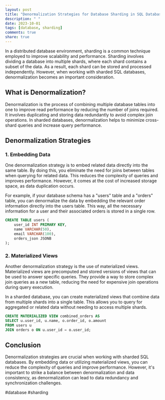 ```yaml
---
layout: post
title: "Denormalization Strategies for Database Sharding in SQL Databases"
description: " "
date: 2023-10-01
tags: [database, sharding]
comments: true
share: true
---
```


In a distributed database environment, sharding is a common technique employed to improve scalability and performance. Sharding involves dividing a database into multiple shards, where each shard contains a subset of the data. As a result, each shard can be stored and processed independently. However, when working with sharded SQL databases, denormalization becomes an important consideration.

## What is Denormalization?

Denormalization is the process of combining multiple database tables into one to improve read performance by reducing the number of joins required. It involves duplicating and storing data redundantly to avoid complex join operations. In sharded databases, denormalization helps to minimize cross-shard queries and increase query performance.

## Denormalization Strategies

### 1. Embedding Data

One denormalization strategy is to embed related data directly into the same table. By doing this, you eliminate the need for joins between tables when querying for related data. This reduces the complexity of queries and improves performance. However, it comes at the cost of increased storage space, as data duplication occurs.

For example, if your database schema has a "users" table and a "orders" table, you can denormalize the data by embedding the relevant order information directly into the users table. This way, all the necessary information for a user and their associated orders is stored in a single row.

```sql
CREATE TABLE users (
    user_id INT PRIMARY KEY,
    name VARCHAR(50),
    email VARCHAR(100),
    orders_json JSONB
);
```
### 2. Materialized Views

Another denormalization strategy is the use of materialized views. Materialized views are precomputed and stored versions of views that can be used to answer specific queries. They provide a way to store complex join queries as a new table, reducing the need for expensive join operations during query execution.

In a sharded database, you can create materialized views that combine data from multiple shards into a single table. This allows you to query for aggregated or related data without needing to access multiple shards.

```sql
CREATE MATERIALIZED VIEW combined_orders AS
SELECT u.user_id, u.name, o.order_id, o.amount
FROM users u
JOIN orders o ON u.user_id = o.user_id;
```

## Conclusion

Denormalization strategies are crucial when working with sharded SQL databases. By embedding data or utilizing materialized views, you can reduce the complexity of queries and improve performance. However, it's important to strike a balance between denormalization and data consistency, as denormalization can lead to data redundancy and synchronization challenges.

#database #sharding